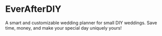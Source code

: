 # EverAfterDIY
A smart and customizable wedding planner for small DIY weddings. Save time, money, and make your special day uniquely yours!
